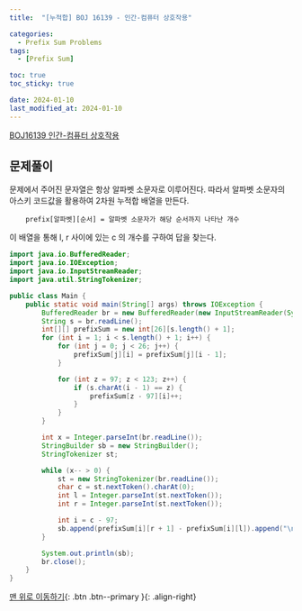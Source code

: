 ```yaml
---
title:  "[누적합] BOJ 16139 - 인간-컴퓨터 상호작용" 

categories:
  - Prefix Sum Problems
tags:
  - [Prefix Sum]

toc: true
toc_sticky: true

date: 2024-01-10
last_modified_at: 2024-01-10
---
```


[BOJ16139 인간-컴퓨터 상호작용](https://www.acmicpc.net/problem/16139)



## 문제풀이

문제에서 주어진 문자열은 항상 알파벳 소문자로 이루어진다. 따라서 알파벳 소문자의 아스키 코드값을 활용하여 2차원 누적합 배열을 만든다.

        prefix[알파벳][순서] = 알파벳 소문자가 해당 순서까지 나타난 개수

이 배열을 통해 l, r 사이에 있는 c 의 개수를 구하여 답을 찾는다.

```java
import java.io.BufferedReader;
import java.io.IOException;
import java.io.InputStreamReader;
import java.util.StringTokenizer;

public class Main {
    public static void main(String[] args) throws IOException {
        BufferedReader br = new BufferedReader(new InputStreamReader(System.in));
        String s = br.readLine();
        int[][] prefixSum = new int[26][s.length() + 1];
        for (int i = 1; i < s.length() + 1; i++) {
            for (int j = 0; j < 26; j++) {
                prefixSum[j][i] = prefixSum[j][i - 1];
            }

            for (int z = 97; z < 123; z++) {
                if (s.charAt(i - 1) == z) {
                    prefixSum[z - 97][i]++;
                }
            }
        }

        int x = Integer.parseInt(br.readLine());
        StringBuilder sb = new StringBuilder();
        StringTokenizer st;

        while (x-- > 0) {
            st = new StringTokenizer(br.readLine());
            char c = st.nextToken().charAt(0);
            int l = Integer.parseInt(st.nextToken());
            int r = Integer.parseInt(st.nextToken());

            int i = c - 97;
            sb.append(prefixSum[i][r + 1] - prefixSum[i][l]).append("\n");
        }

        System.out.println(sb);
        br.close();
    }
}
```


[맨 위로 이동하기](#){: .btn .btn--primary }{: .align-right}
